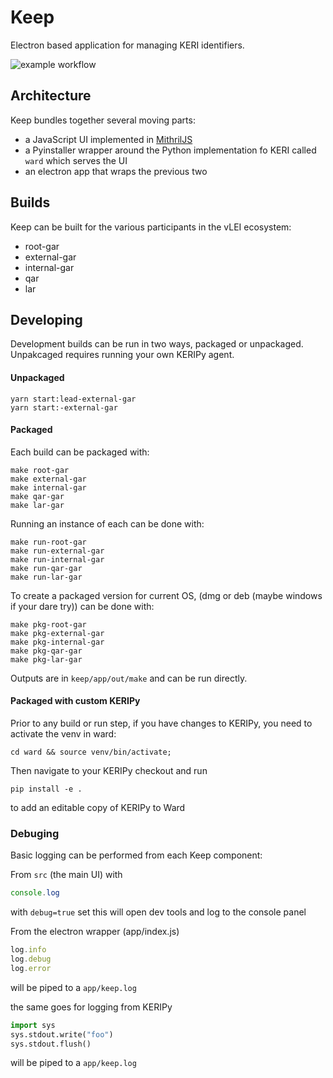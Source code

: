 # Keep

Electron based application for managing KERI identifiers.

![example workflow](https://github.com/WebOfTrust/keep/actions/workflows/build.yaml/badge.svg)

## Architecture

Keep bundles together several moving parts: 

* a JavaScript UI implemented in [MithrilJS](https://mithril.js.org)
* a Pyinstaller wrapper around the Python implementation fo KERI called `ward` which serves the UI
* an electron app that wraps the previous two

## Builds
    
Keep can be built for the various participants in the vLEI ecosystem:

* root-gar
* external-gar
* internal-gar
* qar
* lar

## Developing

Development builds can be run in two ways, packaged or unpackaged. Unpakcaged requires running your own KERIPy agent.

#### Unpackaged

```
yarn start:lead-external-gar
yarn start:-external-gar
```

#### Packaged    

Each build can be packaged with:

```
make root-gar    
make external-gar    
make internal-gar    
make qar-gar    
make lar-gar    
```

Running an instance of each can be done with:

```
make run-root-gar    
make run-external-gar    
make run-internal-gar    
make run-qar-gar    
make run-lar-gar    
```

To create a packaged version for current OS, (dmg or deb (maybe windows if your dare try)) can be done with:

```
make pkg-root-gar    
make pkg-external-gar    
make pkg-internal-gar    
make pkg-qar-gar    
make pkg-lar-gar    
```

Outputs are in `keep/app/out/make` and can be run directly.

#### Packaged with custom KERIPy    

Prior to any build or run step, if you have changes to KERIPy, you need to activate the venv in ward:

```
cd ward && source venv/bin/activate;    
```

Then navigate to your KERIPy checkout and run 

```
pip install -e .
```

to add an editable copy of KERIPy to Ward


### Debuging

Basic logging can be performed from each Keep component:

From `src` (the main UI) with

```javascript
console.log
```

with `debug=true` set this will open dev tools and log to the console panel

From the electron wrapper (app/index.js)

```javascript
log.info
log.debug
log.error
```

will be piped to a `app/keep.log`

the same goes for logging from KERIPy

```python
import sys
sys.stdout.write("foo")
sys.stdout.flush()
```

will be piped to a `app/keep.log`



